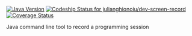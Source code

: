 [![Java Version](http://img.shields.io/badge/Java-1.8-blue.svg)](http://www.oracle.com/technetwork/java/javase/downloads/jdk8-downloads-2133151.html)
[![Codeship Status for julianghionoiu/dev-screen-record](https://img.shields.io/codeship/dcd3e060-eb2a-0134-19b1-12840b09bc35.svg)](https://codeship.com/projects/207991)
[![Coverage Status](https://coveralls.io/repos/julianghionoiu/dev-screen-record/badge.svg?branch=master&service=github)](https://coveralls.io/github/julianghionoiu/dev-screen-record?branch=master)


Java command line tool to record a programming session
